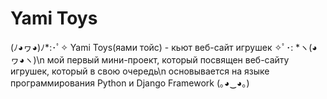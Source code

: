 # Yami Toys 
(ﾉ◕ヮ◕)ﾉ*:･ﾟ✧ Yami Toys(яами тойс) - кьют веб-сайт игрушек ✧ﾟ･: *ヽ(◕ヮ◕ヽ)\n
мой первый мини-проект, который посвящен веб-сайту игрушек, который в свою очередь\n
основывается на языке программирования Python и Django Framework (｡◕‿◕｡)
